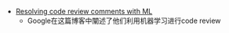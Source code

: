 - [Resolving code review comments with ML](https://ai.googleblog.com/2023/05/resolving-code-review-comments-with-ml.html)
	- Google在这篇博客中闡述了他们利用机器学习进行code review